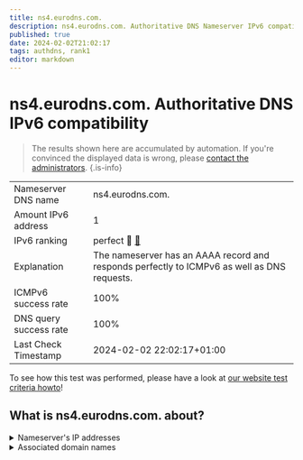 ```yaml
---
title: ns4.eurodns.com.
description: ns4.eurodns.com. Authoritative DNS Nameserver IPv6 compatibility
published: true
date: 2024-02-02T21:02:17
tags: authdns, rank1
editor: markdown
---
```


# ns4.eurodns.com. Authoritative DNS IPv6 compatibility

> The results shown here are accumulated by automation. If you're convinced the displayed data is wrong, please [contact the administrators](/howto/chat). 
{.is-info}




|   |   |
| - | - |
| Nameserver DNS name | ns4.eurodns.com.
| Amount IPv6 address | 1
| IPv6 ranking | perfect :1st_place_medal: [🔗](/howto/ranking) |
| Explanation | The nameserver has an AAAA record and responds perfectly to ICMPv6 as well as DNS requests. |
| ICMPv6 success rate | 100%|
| DNS query success rate | 100% |
| Last Check Timestamp | 2024-02-02 22:02:17+01:00 |

To see how this test was performed, please have a look at [our website test criteria howto](/howto/testcriteria/authdns)!


## What is ns4.eurodns.com. about?




<details>
<summary>Nameserver's IP addresses</summary>

2610:1c8:b001::108

</details>



<details>
<summary>Associated domain names</summary>

www.talanx.com

</details>
